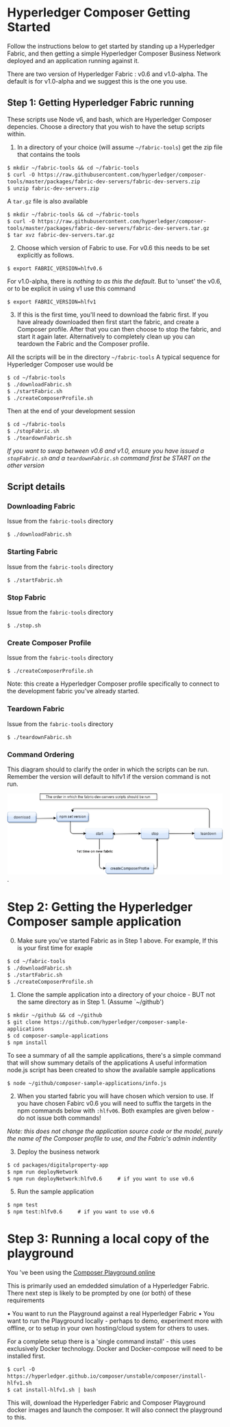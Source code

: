 # Hyperledger Composer Getting Started

Follow the instructions below to get started by standing up a Hyperledger Fabric, and then getting a simple Hyperledger Composer Business Network deployed and an application running against it. 

There are two version of Hyperledger Fabric : v0.6 and v1.0-alpha.  The default is for v1.0-alpha and we suggest this is the one you use.

## Step 1: Getting Hyperledger Fabric running

These scripts use Node v6, and bash, which are Hyperledger Composer depencies. Choose a directory that you wish to have the setup scripts within. 

1. In a directory of your choice (will assume `~/fabric-tools`) get the zip file that contains the tools
```
$ mkdir ~/fabric-tools && cd ~/fabric-tools
$ curl -O https://raw.githubusercontent.com/hyperledger/composer-tools/master/packages/fabric-dev-servers/fabric-dev-servers.zip
$ unzip fabric-dev-servers.zip
```

A `tar.gz` file is also available

```
$ mkdir ~/fabric-tools && cd ~/fabric-tools
$ curl -O https://raw.githubusercontent.com/hyperledger/composer-tools/master/packages/fabric-dev-servers/fabric-dev-servers.tar.gz
$ tar xvz fabric-dev-servers.tar.gz
```

2. Choose which version of Fabric to use. For v0.6 this needs to be set explicitly as follows.

```
$ export FABRIC_VERSION=hlfv0.6
```

For v1.0-alpha, there is *nothing to as this the default*. But to 'unset' the v0.6, or to be explicit in using v1 use this command

```
$ export FABRIC_VERSION=hlfv1
```

3. If this is the first time, you'll need to download the fabric first. If you have already downloaded then first start the fabric, and create a Composer profile.  After that you can then choose to stop the fabric, and start it again later. Alternatively to completely clean up you can teardown the Fabric and the Composer profile.

All the scripts will be in the directory `~/fabric-tools`  A typical sequence  for Hyperledger Composer use would be

```
$ cd ~/fabric-tools
$ ./downloadFabric.sh
$ ./startFabric.sh
$ ./createComposerProfile.sh
```

Then at the end of your development session

```
$ cd ~/fabric-tools
$ ./stopFabric.sh
$ ./teardownFabric.sh
```

*If you want to swap between v0.6 and v1.0, ensure you have issued a `stopFabric.sh` and a `teardownFabric.sh` command first be START on the other version*

## Script details

### Downloading Fabric

Issue from the `fabric-tools` directory
```
$ ./downloadFabric.sh
```

### Starting Fabric

Issue  from the `fabric-tools` directory
```
$ ./startFabric.sh
```

### Stop Fabric

Issue from the `fabric-tools` directory
```
$ ./stop.sh
```

### Create Composer Profile

Issue from the `fabric-tools` directory
```
$ ./createComposerProfile.sh
```

Note: this create a Hyperledger Composer profile specifically to connect to the development fabric you've already started. 

### Teardown Fabric

Issue from the `fabric-tools` directory
```
$ ./teardownFabric.sh
```


### Command Ordering

This diagram should to clarify the order in which the scripts can be run.  Remember the version will default to hlfv1 if the version command is not run. 

![](CmdOrder.png).


# Step 2: Getting the Hyperledger Composer sample application

0. Make sure you've started Fabric as in Step 1 above. For example, If this is your first time for exaple

```
$ cd ~/fabric-tools
$ ./downloadFabric.sh
$ ./startFabric.sh
$ ./createComposerProfile.sh
```

1. Clone the sample application into a directory of your choice - BUT not the same directory as in Step 1. (Assume `~/github')
```
$ mkdir ~/github && cd ~/github
$ git clone https://github.com/hyperledger/composer-sample-applications
$ cd composer-sample-applications
$ npm install
```

To see a summary of all the sample applications, there's a simple command that will show summary details of the applications
A useful information node.js script has been created to show the available sample applications 
```
$ node ~/github/composer-sample-applications/info.js
```

2. When you started fabric you will have chosen which version to use.  If you have chosen Fabirc v0.6 you will need to suffix the targets in the npm commands below with `:hlfv06`. Both examples are given below - do not issue both commands!

*Note: this does not change the application source code or the model, purely the name of the Composer profile to use, and the Fabric's admin indentity*

3. Deploy the business network

```
$ cd packages/digitalproperty-app
$ npm run deployNetwork
$ npm run deployNetwork:hlfv0.6     # if you want to use v0.6
```

5. Run the sample application 
```
$ npm test
$ npm test:hlfv0.6     # if you want to use v0.6
```

# Step 3: Running a local copy of the playground

You 've been using the [Composer Playground online](https://composer-playground.mybluemix.net/)

This is primarily used an emdedded simulation of a Hyperledger Fabric.  There next step is likely to be prompted by one (or both) of these requirements

• You want to run the Playground against a real Hyperledger Fabric
• You want to run the Playground locally - perhaps to demo, experiment more with offline, or to setup in your own hosting/cloud system for others to uses.

For a complete setup there is a 'single command install' - this uses exclusively Docker technology. Docker and Docker-compose will need to be installed first. 

```
$ curl -O https://hyperledger.github.io/composer/unstable/composer/install-hlfv1.sh
$ cat install-hlfv1.sh | bash
```

This will, download the Hyperledger Fabric and Composer Playground docker images and launch the composer. It will also connect the playground to this. 

